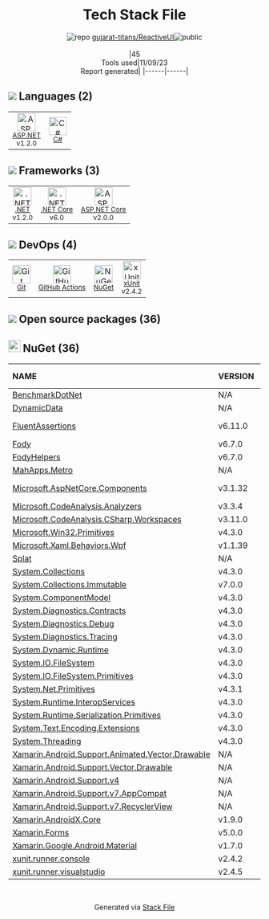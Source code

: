 <!--
--- Readme.md Snippet without images Start ---
## Tech Stack
gujarat-titans/ReactiveUI is built on the following main stack:
- [.NET](http://www.microsoft.com/net/) – Frameworks (Full Stack)
- [C#](http://csharp.net) – Languages
- [xUnit](http://xunit.github.io/) – Testing Frameworks
- [.NET Core](https://docs.microsoft.com/en-us/dotnet/core/) – Frameworks (Full Stack)
- [ASP.NET](https://www.asp.net/) – Languages
- [ASP.NET Core](docs.microsoft.com/en-us/aspnet/core/) – Frameworks (Full Stack)
- [GitHub Actions](https://github.com/features/actions) – Continuous Integration

Full tech stack [here](/techstack.md)
--- Readme.md Snippet without images End ---

--- Readme.md Snippet with images Start ---
## Tech Stack
gujarat-titans/ReactiveUI is built on the following main stack:
- <img width='25' height='25' src='https://img.stackshare.io/service/1014/IoPy1dce_400x400.png' alt='.NET'/> [.NET](http://www.microsoft.com/net/) – Frameworks (Full Stack)
- <img width='25' height='25' src='https://img.stackshare.io/service/1015/1200px-C_Sharp_wordmark.svg.png' alt='C#'/> [C#](http://csharp.net) – Languages
- <img width='25' height='25' src='https://img.stackshare.io/service/3077/ca5a327feb49ddfe1f4b11548907e5a1_400x400.png' alt='xUnit'/> [xUnit](http://xunit.github.io/) – Testing Frameworks
- <img width='25' height='25' src='https://img.stackshare.io/service/6403/default_91fc1f0ee315262794273aa1387eaf8fed8436e6.png' alt='.NET Core'/> [.NET Core](https://docs.microsoft.com/en-us/dotnet/core/) – Frameworks (Full Stack)
- <img width='25' height='25' src='https://img.stackshare.io/service/6755/2c45151a4a11d3a3c8e71bb34dd069d6_400x400.png' alt='ASP.NET'/> [ASP.NET](https://www.asp.net/) – Languages
- <img width='25' height='25' src='https://img.stackshare.io/service/11331/asp.net-core.png' alt='ASP.NET Core'/> [ASP.NET Core](docs.microsoft.com/en-us/aspnet/core/) – Frameworks (Full Stack)
- <img width='25' height='25' src='https://img.stackshare.io/service/11563/actions.png' alt='GitHub Actions'/> [GitHub Actions](https://github.com/features/actions) – Continuous Integration

Full tech stack [here](/techstack.md)
--- Readme.md Snippet with images End ---
-->
<div align="center">

# Tech Stack File
![](https://img.stackshare.io/repo.svg "repo") [gujarat-titans/ReactiveUI](https://github.com/gujarat-titans/ReactiveUI)![](https://img.stackshare.io/public_badge.svg "public")
<br/><br/>
|45<br/>Tools used|11/09/23 <br/>Report generated|
|------|------|
</div>

## <img src='https://img.stackshare.io/languages.svg'/> Languages (2)
<table><tr>
  <td align='center'>
  <img width='36' height='36' src='https://img.stackshare.io/service/6755/2c45151a4a11d3a3c8e71bb34dd069d6_400x400.png' alt='ASP.NET'>
  <br>
  <sub><a href="https://www.asp.net/">ASP.NET</a></sub>
  <br>
  <sub>v1.2.0</sub>
</td>

<td align='center'>
  <img width='36' height='36' src='https://img.stackshare.io/service/1015/1200px-C_Sharp_wordmark.svg.png' alt='C#'>
  <br>
  <sub><a href="http://csharp.net">C#</a></sub>
  <br>
  <sub></sub>
</td>

</tr>
</table>

## <img src='https://img.stackshare.io/frameworks.svg'/> Frameworks (3)
<table><tr>
  <td align='center'>
  <img width='36' height='36' src='https://img.stackshare.io/service/1014/IoPy1dce_400x400.png' alt='.NET'>
  <br>
  <sub><a href="http://www.microsoft.com/net/">.NET</a></sub>
  <br>
  <sub>v1.2.0</sub>
</td>

<td align='center'>
  <img width='36' height='36' src='https://img.stackshare.io/service/6403/default_91fc1f0ee315262794273aa1387eaf8fed8436e6.png' alt='.NET Core'>
  <br>
  <sub><a href="https://docs.microsoft.com/en-us/dotnet/core/">.NET Core</a></sub>
  <br>
  <sub>v6.0</sub>
</td>

<td align='center'>
  <img width='36' height='36' src='https://img.stackshare.io/service/11331/asp.net-core.png' alt='ASP.NET Core'>
  <br>
  <sub><a href="docs.microsoft.com/en-us/aspnet/core/">ASP.NET Core</a></sub>
  <br>
  <sub>v2.0.0</sub>
</td>

</tr>
</table>

## <img src='https://img.stackshare.io/devops.svg'/> DevOps (4)
<table><tr>
  <td align='center'>
  <img width='36' height='36' src='https://img.stackshare.io/service/1046/git.png' alt='Git'>
  <br>
  <sub><a href="http://git-scm.com/">Git</a></sub>
  <br>
  <sub></sub>
</td>

<td align='center'>
  <img width='36' height='36' src='https://img.stackshare.io/service/11563/actions.png' alt='GitHub Actions'>
  <br>
  <sub><a href="https://github.com/features/actions">GitHub Actions</a></sub>
  <br>
  <sub></sub>
</td>

<td align='center'>
  <img width='36' height='36' src='https://img.stackshare.io/service/2637/6I3oEOP4_400x400.jpg' alt='NuGet'>
  <br>
  <sub><a href="https://www.nuget.org/">NuGet</a></sub>
  <br>
  <sub></sub>
</td>

<td align='center'>
  <img width='36' height='36' src='https://img.stackshare.io/service/3077/ca5a327feb49ddfe1f4b11548907e5a1_400x400.png' alt='xUnit'>
  <br>
  <sub><a href="http://xunit.github.io/">xUnit</a></sub>
  <br>
  <sub>v2.4.2</sub>
</td>

</tr>
</table>


## <img src='https://img.stackshare.io/group.svg' /> Open source packages (36)</h2>

## <img width='24' height='24' src='https://img.stackshare.io/service/2637/6I3oEOP4_400x400.jpg'/> NuGet (36)

|NAME|VERSION|LAST UPDATED|LAST UPDATED BY|LICENSE|VULNERABILITIES|
|:------|:------|:------|:------|:------|:------|
|[BenchmarkDotNet](https://www.nuget.org/BenchmarkDotNet)|N/A|08/04/21|Chris Pulman |MIT|N/A|
|[DynamicData](https://www.nuget.org/DynamicData)|N/A|11/21/18|Glenn Watson |MIT|N/A|
|[FluentAssertions](https://www.nuget.org/FluentAssertions)|v6.11.0|05/04/23|dependabot[bot] |Apache-2.0|N/A|
|[Fody](https://www.nuget.org/Fody)|v6.7.0|05/07/23|dependabot[bot] |MIT|N/A|
|[FodyHelpers](https://www.nuget.org/FodyHelpers)|v6.7.0|05/02/23|dependabot[bot] |MIT|N/A|
|[MahApps.Metro](https://www.nuget.org/MahApps.Metro)|N/A|12/16/20|Glenn Watson |MIT|N/A|
|[Microsoft.AspNetCore.Components](https://www.nuget.org/Microsoft.AspNetCore.Components)|v3.1.32|04/10/23|dependabot[bot] |Apache-2.0|N/A|
|[Microsoft.CodeAnalysis.Analyzers](https://www.nuget.org/Microsoft.CodeAnalysis.Analyzers)|v3.3.4|02/01/23|dependabot[bot] |MIT|N/A|
|[Microsoft.CodeAnalysis.CSharp.Workspaces](https://www.nuget.org/Microsoft.CodeAnalysis.CSharp.Workspaces)|v3.11.0|02/01/23|dependabot[bot] |MIT|N/A|
|[Microsoft.Win32.Primitives](https://www.nuget.org/Microsoft.Win32.Primitives)|v4.3.0|10/02/19|Rafael Gomez |N/A|N/A|
|[Microsoft.Xaml.Behaviors.Wpf](https://www.nuget.org/Microsoft.Xaml.Behaviors.Wpf)|v1.1.39|11/30/21|dependabot[bot] |MIT|N/A|
|[Splat](https://www.nuget.org/Splat)|N/A|12/02/21|dependabot[bot] |MIT|N/A|
|[System.Collections](https://www.nuget.org/System.Collections)|v4.3.0|12/15/22|Chris Pulman |N/A|N/A|
|[System.Collections.Immutable](https://www.nuget.org/System.Collections.Immutable)|v7.0.0|11/24/22|Chris Pulman |MIT|N/A|
|[System.ComponentModel](https://www.nuget.org/System.ComponentModel)|v4.3.0|04/11/22|Glenn |N/A|N/A|
|[System.Diagnostics.Contracts](https://www.nuget.org/System.Diagnostics.Contracts)|v4.3.0|08/21/21|Chris Pulman |N/A|N/A|
|[System.Diagnostics.Debug](https://www.nuget.org/System.Diagnostics.Debug)|v4.3.0|08/21/21|Chris Pulman |N/A|N/A|
|[System.Diagnostics.Tracing](https://www.nuget.org/System.Diagnostics.Tracing)|v4.3.0|08/21/21|Chris Pulman |N/A|N/A|
|[System.Dynamic.Runtime](https://www.nuget.org/System.Dynamic.Runtime)|v4.3.0|08/21/21|Chris Pulman |N/A|N/A|
|[System.IO.FileSystem](https://www.nuget.org/System.IO.FileSystem)|v4.3.0|08/21/21|Chris Pulman |N/A|N/A|
|[System.IO.FileSystem.Primitives](https://www.nuget.org/System.IO.FileSystem.Primitives)|v4.3.0|12/07/22|Chris Pulman |N/A|N/A|
|[System.Net.Primitives](https://www.nuget.org/System.Net.Primitives)|v4.3.1|08/21/21|Chris Pulman |N/A|N/A|
|[System.Runtime.InteropServices](https://www.nuget.org/System.Runtime.InteropServices)|v4.3.0|10/05/22|Tomáš Filip |N/A|N/A|
|[System.Runtime.Serialization.Primitives](https://www.nuget.org/System.Runtime.Serialization.Primitives)|v4.3.0|11/02/21|Glenn |N/A|N/A|
|[System.Text.Encoding.Extensions](https://www.nuget.org/System.Text.Encoding.Extensions)|v4.3.0|12/02/21|dependabot[bot] |N/A|N/A|
|[System.Threading](https://www.nuget.org/System.Threading)|v4.3.0|08/21/21|Chris Pulman |N/A|N/A|
|[Xamarin.Android.Support.Animated.Vector.Drawable](https://www.nuget.org/Xamarin.Android.Support.Animated.Vector.Drawable)|N/A|12/07/22|Chris Pulman |MIT|N/A|
|[Xamarin.Android.Support.Vector.Drawable](https://www.nuget.org/Xamarin.Android.Support.Vector.Drawable)|N/A|12/07/22|Chris Pulman |MIT|N/A|
|[Xamarin.Android.Support.v4](https://www.nuget.org/Xamarin.Android.Support.v4)|N/A|12/07/22|Chris Pulman |MIT|N/A|
|[Xamarin.Android.Support.v7.AppCompat](https://www.nuget.org/Xamarin.Android.Support.v7.AppCompat)|N/A|12/07/22|Chris Pulman |MIT|N/A|
|[Xamarin.Android.Support.v7.RecyclerView](https://www.nuget.org/Xamarin.Android.Support.v7.RecyclerView)|N/A|12/07/22|Chris Pulman |MIT|N/A|
|[Xamarin.AndroidX.Core](https://www.nuget.org/Xamarin.AndroidX.Core)|v1.9.0|02/18/23|Chris Pulman |N/A|N/A|
|[Xamarin.Forms](https://www.nuget.org/Xamarin.Forms)|v5.0.0|04/01/23|dependabot[bot] |MIT|N/A|
|[Xamarin.Google.Android.Material](https://www.nuget.org/Xamarin.Google.Android.Material)|v1.7.0|02/18/23|Chris Pulman |N/A|N/A|
|[xunit.runner.console](https://www.nuget.org/xunit.runner.console)|v2.4.2|09/02/22|Chris Pulman |Other|N/A|
|[xunit.runner.visualstudio](https://www.nuget.org/xunit.runner.visualstudio)|v2.4.5|09/02/22|Chris Pulman |Other|N/A|

<br/>
<div align='center'>

Generated via [Stack File](https://github.com/apps/stack-file)
